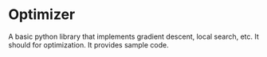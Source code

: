 # Optimizer

A basic python library that implements gradient descent, local search, etc. It should for optimization.
It provides sample code.
